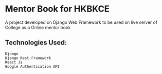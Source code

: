 # Mentor Book for HKBKCE
A project developed on Django Web Framework to be used on live server of College as a Online mentor book

## Technologies Used:
```
Django 
Django Rest Framework
React Js
Google Authentication API
```

